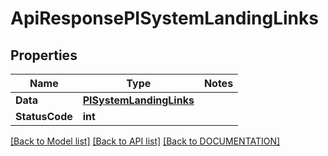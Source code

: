 # ApiResponsePISystemLandingLinks

## Properties
Name | Type | Notes
------------ | ------------- | -------------
**Data** | **[**PISystemLandingLinks**](../Model/PISystemLandingLinks.md)**
**StatusCode** | **int**

[[Back to Model list]](../../DOCUMENTATION.md#documentation-for-models) [[Back to API list]](../../DOCUMENTATION.md#documentation-for-api-endpoints) [[Back to DOCUMENTATION]](../../DOCUMENTATION.md)
